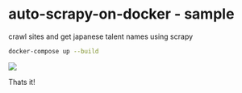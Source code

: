 # auto-scrapy-on-docker - sample

crawl sites and get japanese talent names using scrapy

```bash
docker-compose up --build
```

![](https://media.giphy.com/media/ft4pWgcQ9wPKLbM6UV/giphy.gif)

Thats it!

